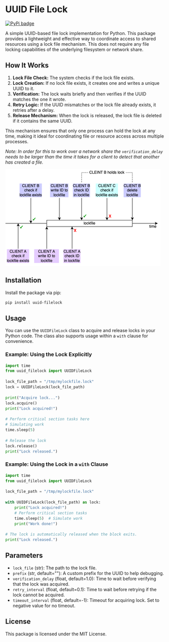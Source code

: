 # UUID File Lock

[![PyPi badge](https://img.shields.io/pypi/v/uuid-filelock)](https://pypi.org/project/uuid-filelock/)

A simple UUID-based file lock implementation for Python. This package provides a lightweight and effective way to coordinate access to shared resources using a lock file mechanism.
This does not require any file locking capabilities of the underlying filesystem or network share.

## How It Works

1. **Lock File Check:** The system checks if the lock file exists.
2. **Lock Creation:** If no lock file exists, it creates one and writes a unique UUID to it.
3. **Verification:** The lock waits briefly and then verifies if the UUID matches the one it wrote.
4. **Retry Logic:** If the UUID mismatches or the lock file already exists, it retries after a delay.
5. **Release Mechanism:** When the lock is released, the lock file is deleted if it contains the same UUID.

This mechanism ensures that only one process can hold the lock at any time, making it ideal for coordinating file or resource access across multiple processes.

*Note: In order for this to work over a network share the `verification_delay` needs to be larger than the time it takes for a client to detect that another has created a file.*

![working principal](https://raw.githubusercontent.com/z3rone-org/uuid_filelock/refs/heads/main/docs/uuid_filelock.png)
## Installation

Install the package via pip:

```bash
pip install uuid-filelock
```

## Usage

You can use the `UUIDFileLock` class to acquire and release locks in your Python code. The class also supports usage within a `with` clause for convenience.

### Example: Using the Lock Explicitly

```python
import time
from uuid_filelock import UUIDFileLock

lock_file_path = "/tmp/mylockfile.lock"
lock = UUIDFileLock(lock_file_path)

print("Acquire lock...")
lock.acquire()
print("Lock acquired!")

# Perform critical section tasks here
# Simulating work
time.sleep(5)

# Release the lock
lock.release()
print("Lock released.")
```

### Example: Using the Lock in a `with` Clause

```python
import time
from uuid_filelock import UUIDFileLock

lock_file_path = "/tmp/mylockfile.lock"

with UUIDFileLock(lock_file_path) as lock:
    print("Lock acquired!")
    # Perform critical section tasks
    time.sleep(5)  # Simulate work
    print("Work done!")

# The lock is automatically released when the block exits.
print("Lock released.")
```

## Parameters

- `lock_file` (str): The path to the lock file.
- `prefix` (str, default=""): A custom prefix for the UUID to help debugging. 
- `verification_delay` (float, default=1.0): Time to wait before verifying that the lock was acquired.
- `retry_interval` (float, default=0.1): Time to wait before retrying if the lock cannot be acquired.
- `timeout_interval` (float, default=-1): Timeout for acquiring lock. Set to negative value for no timeout.

## License

This package is licensed under the MIT License.

